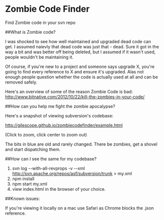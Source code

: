 # Zombie Code Finder
Find Zombie code in your svn repo

##What is Zombie code?

I was shocked to see how well maintained and upgraded dead code can get. I assumed naievly that dead code was just that - dead. 
Sure it got in the way a bit and was better off being deleted, but I assumed if it wasn't used, people wouldn't be maintaining it.

Of course, if you're new to a project and someone says upgrade X, you're going to find every reference to X and ensure it's upgraded. 
Alas not enough people question whether the code is actually used at all and can be removed safely.

Here's an overview of some of the reason Zombie Code is bad:
http://www.bitnative.com/2012/10/22/kill-the-zombies-in-your-code/


##How can you help me fight the zombie apocalypse?

Here's a snapshot of viewing subversion's codebase:

http://gilescope.github.io/zombiecodefinder/example.html

(Click to zoom, click center to zoom out)

The bits in blue are old and rarely changed. There be zombies, get a shovel and start dispatching them.


##How can I see the same for my codebase?

  1. svn log --with-all-revprops -v  --xml http://svn.apache.org/repos/asf/subversion/trunk > my.xml
  2. npm install
  3. npm start my.xml
  4. view index.html in the browser of your choice.

##Known issues:

If you're viewing it locally on a mac use Safari as Chrome blocks the .json reference.
